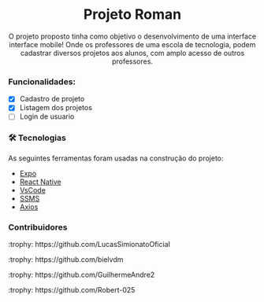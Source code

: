 <h1 align="center">Projeto Roman</h1>

<p align="center">O projeto proposto tinha como objetivo o desenvolvimento de  uma interface
interface mobile! Onde os professores de uma escola de tecnologia, podem cadastrar diversos
projetos aos alunos, com amplo acesso de outros professores.</p>

### Funcionalidades:

- [x] Cadastro de projeto
- [x] Listagem dos projetos
- [ ] Login de usuario

### 🛠 Tecnologias

As seguintes ferramentas foram usadas na construção do projeto:

- [Expo](https://expo.io/)
- [React Native](https://reactnative.dev/)
- [VsCode](https://code.visualstudio.com/)
- [SSMS](https://docs.microsoft.com/pt-br/sql/ssms/download-sql-server-management-studio-ssms?view=sql-server-ver15)
- [Axios](https://www.npmjs.com/package/axios)

### Contribuidores

 <p>:trophy: https://github.com/LucasSimionatoOficial</p>
 <p>:trophy: https://github.com/bielvdm</p>
 <p>:trophy: https://github.com/GuilhermeAndre2</p>
 <p>:trophy: https://github.com/Robert-025</p>


